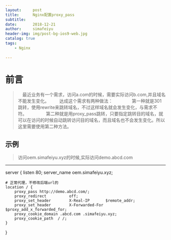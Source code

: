 ```yaml
---
layout:     post
title:      Nginx配置proxy_pass
subtitle:   
date:       2018-12-21
author:     simafeiyu
header-img: img/post-bg-ios9-web.jpg
catalog: true
tags:
    - Nginx
    
---
```



# 前言
> 　最近业务有一个需求，访问a.com的时候，需要实际访问b.com,并且域名不能发生变化。
　　达成这个需求有两种做法：
　　　　第一种就是301跳转，使用rewrite来跳转域名，不过这样域名就会发生变化，与需求不符。
　　　　第二种就是用proxy_pass跳转，只要指定跳转目的域名，就可以在访问的时候自动跳转访问目的域名，而且域名也不会发生变化。所以这里需要使用第二种方法。


## 示例
> 访问oem.simafeiyu.xyz的时候,实际访问demo.abcd.com
---

server {
	listen 80; 
	server_name oem.simafeiyu.xyz;
	
    # 正常代理，不修改后端url的
    location / {
        proxy_pass http://demo.abcd.com/;
	    proxy_redirect          off;
		proxy_set_header        X-Real-IP       $remote_addr;
		proxy_set_header        X-Forwarded-For $proxy_add_x_forwarded_for;
		proxy_cookie_domain .abcd.com .simafeiyu.xyz;
		proxy_cookie_path  / /;
    }
	
}




















